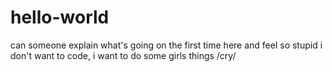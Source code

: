 # hello-world
can someone explain what's going on
the first time here and feel so stupid 
i don't want to code, i want to do some girls things
/cry/
